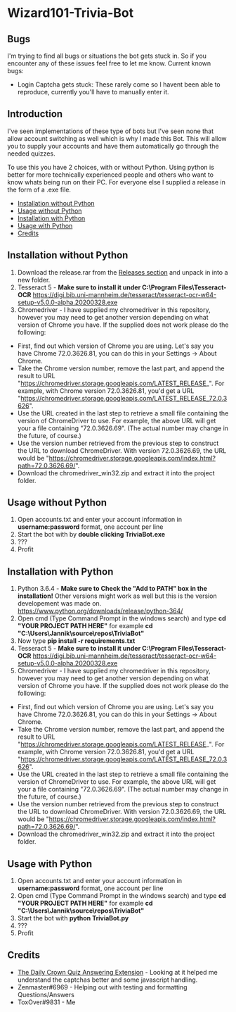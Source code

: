 # Wizard101-Trivia-Bot

## Bugs
I'm trying to find all bugs or situations the bot gets stuck in. So if you encounter any of these issues feel free to let me know.
Current known bugs:
- Login Captcha gets stuck: These rarely come so I havent been able to reproduce, currently you'll have to manually enter it.

## Introduction
I've seen implementations of these type of bots but I've seen none that allow account switching as well which is why I made this Bot.
This will allow you to supply your accounts and have them automatically go through the needed quizzes.

To use this you have 2 choices, with or without Python. Using python is better for more technically experienced people and others who want to know whats being run on their PC. For everyone else I supplied a release in the form of a .exe file.

- [Installation without Python](https://github.com/TempJannik/Wizard101-Trivia-Bot#installation-without-python)
- [Usage without Python](https://github.com/TempJannik/Wizard101-Trivia-Bot#usage-without-python)
- [Installation with Python](https://github.com/TempJannik/Wizard101-Trivia-Bot#installation-with-python)
- [Usage with Python](https://github.com/TempJannik/Wizard101-Trivia-Bot#installation-with-python)
- [Credits](https://github.com/TempJannik/Wizard101-Trivia-Bot#credits)

## Installation without Python
1. Download the release.rar from the [Releases section](https://github.com/TempJannik/Wizard101-Trivia-Bot/releases) and unpack in into a new folder.
2. Tesseract 5 - **Make sure to install it under C:\Program Files\Tesseract-OCR** https://digi.bib.uni-mannheim.de/tesseract/tesseract-ocr-w64-setup-v5.0.0-alpha.20200328.exe
3. Chromedriver - I have supplied my chromedriver in this repository, however you may need to get another version depending on what version of Chrome you have.
If the supplied does not work please do the following:
- First, find out which version of Chrome you are using. Let's say you have Chrome 72.0.3626.81, you can do this in your Settings -> About Chrome.
- Take the Chrome version number, remove the last part, and append the result to URL "https://chromedriver.storage.googleapis.com/LATEST_RELEASE_". For example, with Chrome version 72.0.3626.81, you'd get a URL "https://chromedriver.storage.googleapis.com/LATEST_RELEASE_72.0.3626".
- Use the URL created in the last step to retrieve a small file containing the version of ChromeDriver to use. For example, the above URL will get your a file containing "72.0.3626.69". (The actual number may change in the future, of course.)
- Use the version number retrieved from the previous step to construct the URL to download ChromeDriver. With version 72.0.3626.69, the URL would be "https://chromedriver.storage.googleapis.com/index.html?path=72.0.3626.69/".
- Download the chromedriver_win32.zip and extract it into the project folder.

## Usage without Python
1. Open accounts.txt and enter your account information in **username:password** format, one account per line
2. Start the bot with by **double clicking TriviaBot.exe**
3. ???
4. Profit

## Installation with Python
1. Python 3.6.4 - **Make sure to Check the "Add to PATH" box in the installation!** Other versions might work as well but this is the version developement was made on. https://www.python.org/downloads/release/python-364/
2. Open cmd (Type Command Prompt in the windows search) and type **cd "YOUR PROJECT PATH HERE"** for example **cd "C:\Users\Jannik\source\repos\TriviaBot"**
3. Now type **pip install -r requirements.txt**
4. Tesseract 5 - **Make sure to install it under C:\Program Files\Tesseract-OCR** https://digi.bib.uni-mannheim.de/tesseract/tesseract-ocr-w64-setup-v5.0.0-alpha.20200328.exe
5. Chromedriver - I have supplied my chromedriver in this repository, however you may need to get another version depending on what version of Chrome you have.
If the supplied does not work please do the following:
- First, find out which version of Chrome you are using. Let's say you have Chrome 72.0.3626.81, you can do this in your Settings -> About Chrome.
- Take the Chrome version number, remove the last part, and append the result to URL "https://chromedriver.storage.googleapis.com/LATEST_RELEASE_". For example, with Chrome version 72.0.3626.81, you'd get a URL "https://chromedriver.storage.googleapis.com/LATEST_RELEASE_72.0.3626".
- Use the URL created in the last step to retrieve a small file containing the version of ChromeDriver to use. For example, the above URL will get your a file containing "72.0.3626.69". (The actual number may change in the future, of course.)
- Use the version number retrieved from the previous step to construct the URL to download ChromeDriver. With version 72.0.3626.69, the URL would be "https://chromedriver.storage.googleapis.com/index.html?path=72.0.3626.69/".
- Download the chromedriver_win32.zip and extract it into the project folder.

## Usage with Python
1. Open accounts.txt and enter your account information in **username:password** format, one account per line
2. Open cmd (Type Command Prompt in the windows search) and type **cd "YOUR PROJECT PATH HERE"** for example **cd "C:\Users\Jannik\source\repos\TriviaBot"**
3. Start the bot with **python TriviaBot.py**
4. ???
5. Profit

## Credits
- [The Daily Crown Quiz Answering Extension](https://chrome.google.com/webstore/detail/daily-crown-quiz-answerin/aihenldiapgpgknjngnabfnjdjjffljp) - Looking at it helped me understand the captchas better and some javascript handling.
- Zenmaster#6969 - Helping out with testing and formatting Questions/Answers
- ToxOver#9831 - Me
